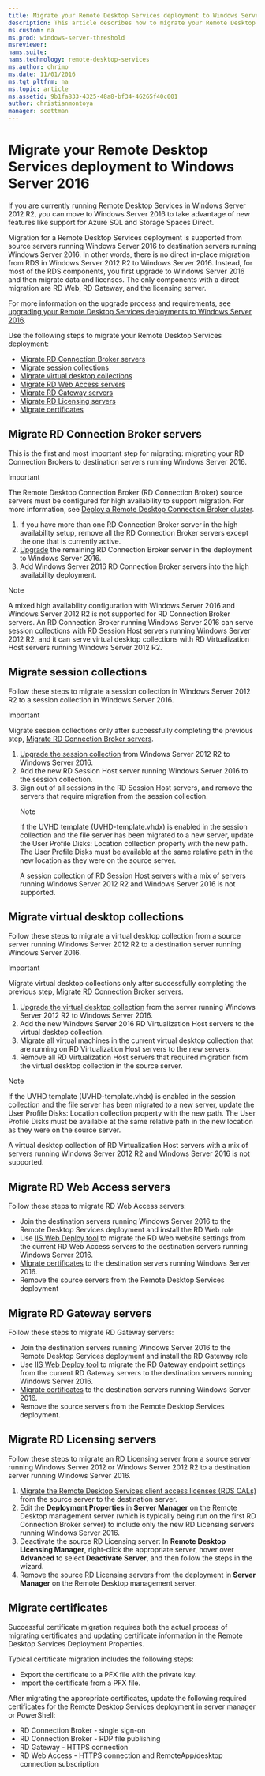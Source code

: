 ```yaml
---
title: Migrate your Remote Desktop Services deployment to Windows Server 2016
description: This article describes how to migrate your Remote Desktop Services deployment to new Windows Server 2016 servers.
ms.custom: na
ms.prod: windows-server-threshold
msreviewer:
nams.suite:
nams.technology: remote-desktop-services
ms.author: chrimo
ms.date: 11/01/2016
ms.tgt_pltfrm: na
ms.topic: article
ms.assetid: 9b1fa833-4325-48a8-bf34-46265f40c001
author: christianmontoya
manager: scottman
---
```

# Migrate your Remote Desktop Services deployment to Windows Server 2016

If you are currently running Remote Desktop Services in Windows Server 2012 R2, you can move to Windows Server 2016 to take advantage of new features like support for Azure SQL and Storage Spaces Direct.

Migration for a Remote Desktop Services deployment is supported from source servers running Windows Server 2016 to destination servers running Windows Server 2016. In other words, there is no direct in-place migration from RDS in Windows Server 2012 R2 to Windows Server 2016. Instead, for most of the RDS components, you first upgrade to Windows Server 2016 and then migrate data and licenses. The only components with a direct migration are RD Web, RD Gateway, and the licensing server.

For more information on the upgrade process and requirements, see [upgrading your Remote Desktop Services deployments to Windows Server 2016](upgrade-to-rds-2016.md).

Use the following steps to migrate your Remote Desktop Services deployment:

- [Migrate RD Connection Broker servers](#migrate-rd-connection-broker-servers)
- [Migrate session collections](#migrate-session-collections)
- [Migrate virtual desktop collections](#migrate-virtual-desktop-collections)
- [Migrate RD Web Access servers](#migrate-rd-web-access-servers)
- [Migrate RD Gateway servers](#migrate-rd-gateway-servers)
- [Migrate RD Licensing servers](#migrate-rd-licensing-servers)
- [Migrate certificates](#migrate-certificates)

## Migrate RD Connection Broker servers

This is the first and most important step for migrating: migrating your RD Connection Brokers to destination servers running Windows Server 2016.
> [!IMPORTANT] 
> The Remote Desktop Connection Broker (RD Connection Broker) source servers must be configured for high availability to support migration. For more information, see [Deploy a Remote Desktop Connection Broker cluster](Deploy-a-Remote-Desktop-Connection-Broker-cluster.md).

1. If you have more than one RD Connection Broker server in the high availability setup, remove all the RD Connection Broker servers except the one that is currently active.
2. [Upgrade](upgrade-to-rds-2016.md) the remaining RD Connection Broker server in the deployment to Windows Server 2016.
3. Add Windows Server 2016 RD Connection Broker servers into the high availability deployment.

> [!NOTE] 
> A mixed high availability configuration with Windows Server 2016 and Windows Server 2012 R2 is not supported for RD Connection Broker servers. 
> An RD Connection Broker running Windows Server 2016 can serve session collections with RD Session Host servers running Windows Server 2012 R2, and it can serve virtual desktop collections with RD Virtualization Host servers running Windows Server 2012 R2.

## Migrate session collections

Follow these steps to migrate a session collection in Windows Server 2012 R2 to a session collection in Windows Server 2016.
> [!IMPORTANT] 
> Migrate session collections only after successfully completing the previous step, [Migrate RD Connection Broker servers](#migrate-rd-connection-broker-servers).

1. [Upgrade the session collection](Upgrade-to-RDSH-2016.md) from Windows Server 2012 R2 to Windows Server 2016.
2. Add the new RD Session Host server running Windows Server 2016 to the session collection.
3. Sign out of all sessions in the RD Session Host servers, and remove the servers that require migration from the session collection. 
   > [!NOTE]
   > If the UVHD template (UVHD-template.vhdx) is enabled in the session collection and the file server has been migrated to a new server, update the User Profile Disks: Location collection property with the new path. The User Profile Disks must be available at the same relative path in the new location as they were on the source server.
   >
   > A session collection of RD Session Host servers with a mix of servers running Windows Server 2012 R2 and Windows Server 2016 is not supported.

## Migrate virtual desktop collections

Follow these steps to migrate a virtual desktop collection from a source server running Windows Server 2012 R2 to a destination server running Windows Server 2016.

> [!IMPORTANT] 
> Migrate virtual desktop collections only after successfully completing the previous step, [Migrate RD Connection Broker servers](#migrate-rd-connection-broker-servers).

1. [Upgrade the virtual desktop collection](Upgrade-to-RDVH-2016.md) from the server running Windows Server 2012 R2 to Windows Server 2016.
2. Add the new Windows Server 2016 RD Virtualization Host servers to the virtual desktop collection.
3. Migrate all virtual machines in the current virtual desktop collection that are running on RD Virtualization Host servers to the new servers. 
4. Remove all RD Virtualization Host servers that required migration from the virtual desktop collection in the source server.

> [!NOTE] 
> If the UVHD template (UVHD-template.vhdx) is enabled in the session collection and the file server has been migrated to a new server, update the User Profile Disks: Location collection property with the new path. The User Profile Disks must be available at the same relative path in the new location as they were on the source server.
>
> A virtual desktop collection of RD Virtualization Host servers with a mix of servers running Windows Server 2012 R2 and Windows Server 2016 is not supported.

## Migrate RD Web Access servers

Follow these steps to migrate RD Web Access servers:
- Join the destination servers running Windows Server 2016 to the Remote Desktop Services deployment and install the RD Web role
- Use [IIS Web Deploy tool](https://www.iis.net/) to migrate the RD Web website settings from the current RD Web Access servers to the destination servers running Windows Server 2016.
- [Migrate certificates](#migrate-certificates) to the destination servers running Windows Server 2016.
- Remove the source servers from the Remote Desktop Services deployment  

## Migrate RD Gateway servers

Follow these steps to migrate RD Gateway servers:

- Join the destination servers running Windows Server 2016 to the Remote Desktop Services deployment and install the RD Gateway role
- Use [IIS Web Deploy tool](https://www.iis.net/) to migrate the RD Gateway endpoint settings from the current RD Gateway servers to the destination servers running Windows Server 2016.
- [Migrate certificates](#migrate-certificates) to the destination servers running Windows Server 2016.
- Remove the source servers from the Remote Desktop Services deployment.  

## Migrate RD Licensing servers

Follow these steps to migrate an RD Licensing server from a source server running Windows Server 2012 or Windows Server 2012 R2 to a destination server running Windows Server 2016.

1. [Migrate the Remote Desktop Services client access licenses (RDS CALs)](migrate-rds-cals.md) from the source server to the destination server.
2. Edit the **Deployment Properties** in **Server Manager** on the Remote Desktop management server (which is typically being run on the first RD Connection Broker server) to include only the new RD Licensing servers running Windows Server 2016.
3. Deactivate the source RD Licensing server: In **Remote Desktop Licensing Manager**, right-click the appropriate server, hover over **Advanced** to select **Deactivate Server**, and then follow the steps in the wizard.
4. Remove the source RD Licensing servers from the deployment in **Server Manager** on the Remote Desktop management server.

## Migrate certificates

Successful certificate migration requires both the actual process of migrating certificates and updating certificate information in the Remote Desktop Services Deployment Properties.

Typical certificate migration includes the following steps:
- Export the certificate to a PFX file with the private key.
- Import the certificate from a PFX file.

After migrating the appropriate certificates, update the following required certificates for the Remote Desktop Services deployment in server manager or PowerShell: 
- RD Connection Broker - single sign-on
- RD Connection Broker - RDP file publishing
- RD Gateway - HTTPS connection
- RD Web Access - HTTPS connection and RemoteApp/desktop connection subscription
